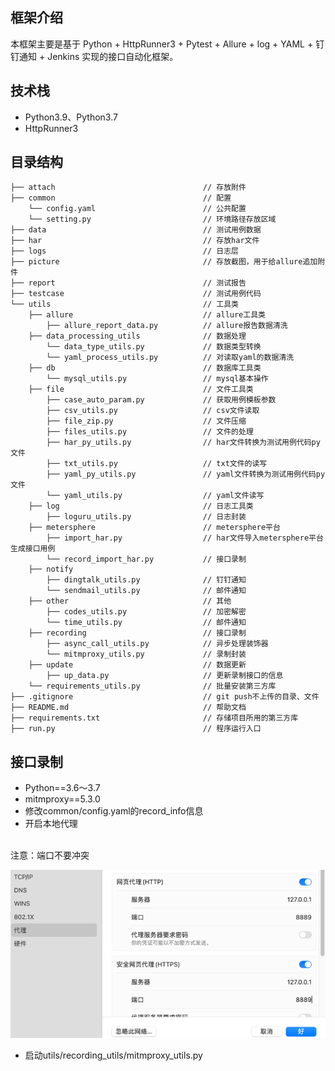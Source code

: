 ## 框架介绍

本框架主要是基于 Python + HttpRunner3 + Pytest + Allure + log + YAML + 钉钉通知 + Jenkins 实现的接口自动化框架。


## 技术栈
* Python3.9、Python3.7
* HttpRunner3

## 目录结构

    ├── attach                                 // 存放附件
    ├── common                                 // 配置
        └── config.yaml                        // 公共配置
        └── setting.py                         // 环境路径存放区域
    ├── data                                   // 测试用例数据
    ├── har                                    // 存放har文件
    ├── logs                                   // 日志层
    ├── picture                                // 存放截图，用于给allure追加附件
    ├── report                                 // 测试报告
    ├── testcase                               // 测试用例代码
    └── utils                                  // 工具类
        ├── allure                             // allure工具类
            ├── allure_report_data.py          // allure报告数据清洗
        ├── data_processing_utils              // 数据处理
            └── data_type_utils.py             // 数据类型转换
            └── yaml_process_utils.py          // 对读取yaml的数据清洗
        ├── db                                 // 数据库工具类
            └── mysql_utils.py                 // mysql基本操作
        ├── file                               // 文件工具类
            ├── case_auto_param.py             // 获取用例模板参数
            ├── csv_utils.py                   // csv文件读取
            ├── file_zip.py                    // 文件压缩
            ├── files_utils.py                 // 文件的处理
            ├── har_py_utils.py                // har文件转换为测试用例代码py文件
            ├── txt_utils.py                   // txt文件的读写
            ├── yaml_py_utils.py               // yaml文件转换为测试用例代码py文件
            └── yaml_utils.py                  // yaml文件读写
        ├── log                                // 日志工具类
            ├── loguru_utils.py                // 日志封装
        ├── metersphere                        // metersphere平台
            ├── import_har.py                  // har文件导入metersphere平台生成接口用例
            └── record_import_har.py           // 接口录制
        ├── notify
            ├── dingtalk_utils.py              // 钉钉通知
            └── sendmail_utils.py              // 邮件通知
        ├── other                              // 其他
            ├── codes_utils.py                 // 加密解密
            └── time_utils.py                  // 邮件通知
        ├── recording                          // 接口录制
            ├── async_call_utils.py            // 异步处理装饰器
            └── mitmproxy_utils.py             // 录制封装
        ├── update                             // 数据更新
            ├── up_data.py                     // 更新录制接口的信息
        └── requirements_utils.py              // 批量安装第三方库
    ├── .gitignore                             // git push不上传的目录、文件
    ├── README.md                              // 帮助文档
    ├── requirements.txt                       // 存储项目所用的第三方库
    ├── run.py                                 // 程序运行入口

## 接口录制
* Python==3.6～3.7
* mitmproxy==5.3.0
* 修改common/config.yaml的record_info信息
* 开启本地代理
<br />
  注意：端口不要冲突
<br />

  ![img.png](attach/readme/img.png)
* 启动utils/recording_utils/mitmproxy_utils.py

